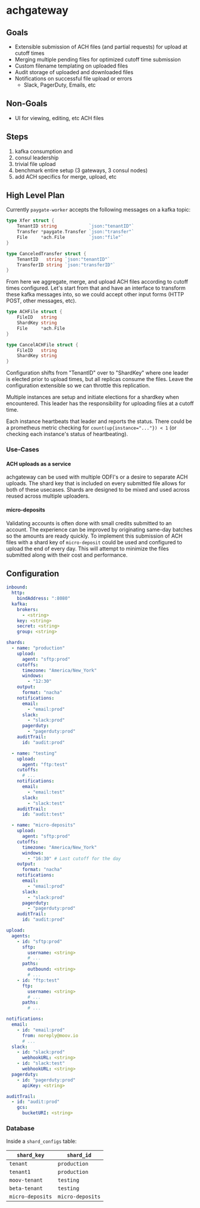# achgateway

## Goals

- Extensible submission of ACH files (and partial requests) for upload at cutoff times
- Merging multiple pending files for optimized cutoff time submission
- Custom filename templating on uploaded files
- Audit storage of uploaded and downloaded files
- Notifications on successful file upload or errors
   - Slack, PagerDuty, Emails, etc

## Non-Goals

- UI for viewing, editing, etc ACH files

## Steps

1. kafka consumption and
1. consul leadership
1. trivial file upload
1. benchmark entire setup (3 gateways, 3 consul nodes)
1. add ACH specifics for merge, upload, etc

## High Level Plan

Currently `paygate-worker` accepts the following messages on a kafka topic:

```go
type Xfer struct {
	TenantID string            `json:"tenantID"`
	Transfer *paygate.Transfer `json:"transfer"`
	File     *ach.File         `json:"file"`
}
```

```go
type CanceledTransfer struct {
	TenantID   string `json:"tenantID"`
	TransferID string `json:"transferID"`
}
```

From here we aggregate, merge, and upload ACH files according to cutoff times configured.
Let's start from that and have an interface to transform these kafka messages into, so we
could accept other input forms (HTTP POST, other messages, etc).

```go
type ACHFile struct {
    FileID   string
    ShardKey string
    File     *ach.File
}
```

```go
type CancelACHFile struct {
    FileID   string
    ShardKey string
}
```

Configuration shifts from "TenantID" over to "ShardKey" where one leader is elected prior to
upload times, but all replicas consume the files. Leave the configuration extensible so we can
throttle this replication.

Multiple instances are setup and initiate elections for a shardkey when encountered. This leader
has the responsibility for uploading files at a cutoff time.

Each instance heartbeats that leader and reports the status. There could be a prometheus metric
checking for `count(up{instance="..."}) < 1` (or checking each instance's status of heartbeating).

### Use-Cases

#### ACH uploads as a service

achgateway can be used with multiple ODFI's or a desire to separate ACH uploads. The shard key that is included
on every submitted file allows for both of these usecases. Shards are designed to be mixed and used across reused
across multiple uploaders.

#### micro-deposits

Validating accounts is often done with small credits submitted to an account. The experience can be improved
by originating same-day batches so the amounts are ready quickly. To implement this submission of ACH files with a
shard key of `micro-deposit` could be used and configured to upload the end of every day. This will attempt to
minimize the files submitted along with their cost and performance.

## Configuration

```yaml
inbound:
  http:
    bindAddress: ":8080"
  kafka:
    brokers:
      - <string>
    key: <string>
    secret: <string>
    group: <string>

shards:
  - name: "production"
    upload:
      agent: "sftp:prod"
    cutoffs:
      timezone: "America/New_York"
      windows:
        - "12:30"
    output:
      format: "nacha"
    notifications:
      email:
        - "email:prod"
      slack:
        - "slack:prod"
      pagerduty:
        - "pagerduty:prod"
    auditTrail:
      id: "audit:prod"

  - name: "testing"
    upload:
      agent: "ftp:test"
    cutoffs:
      # ...
    notifications:
      email:
        - "email:test"
      slack:
        - "slack:test"
    auditTrail:
      id: "audit:test"

  - name: "micro-deposits"
    upload:
      agent: "sftp:prod"
    cutoffs:
      timezone: "America/New_York"
      windows:
        - "16:30" # Last cutoff for the day
    output:
      format: "nacha"
    notifications:
      email:
        - "email:prod"
      slack:
        - "slack:prod"
      pagerduty:
        - "pagerduty:prod"
    auditTrail:
      id: "audit:prod"

upload:
  agents:
    - id: "sftp:prod"
      sftp:
        username: <string>
        # ...
      paths:
        outbound: <string>
        # ...
    - id: "ftp:test"
      ftp:
        username: <string>
        # ...
      paths:
        # ...

notifications:
  email:
    - id: "email:prod"
      from: noreply@moov.io
      # ...
  slack:
    - id: "slack:prod"
      webhookURL: <string>
    - id: "slack:test"
      webhookURL: <string>
  pagerduty:
    - id: "pagerduty:prod"
      apiKey: <string>

auditTrail:
  - id: "audit:prod"
    gcs:
      bucketURI: <string>
```

### Database

Inside a `shard_configs` table:

| `shard_key`      | `shard_id`       |
|------------------|------------------|
| `tenant`         | `production`     |
| `tenant1`        | `production`     |
| `moov-tenant`    | `testing`        |
| `beta-tenant`    | `testing`        |
| `micro-deposits` | `micro-deposits` |
